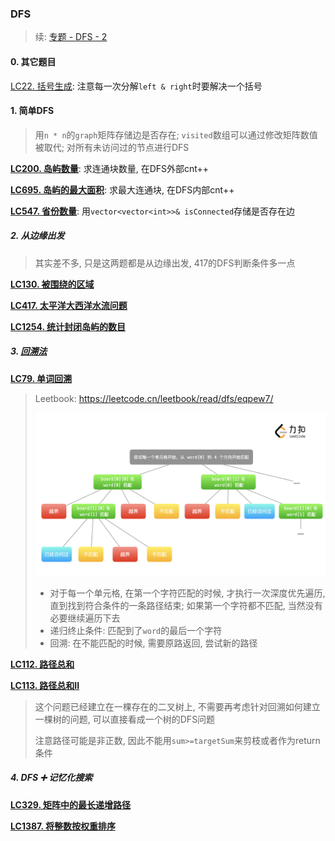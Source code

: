 ### DFS

> 续: [专题 - DFS - 2](/markdown/%E4%B8%93%E9%A2%98%20-%20DFS%20-%202.md)


#### 0. 其它题目

[LC22. 括号生成](/workspace/22.%E6%8B%AC%E5%8F%B7%E7%94%9F%E6%88%90.cpp): 注意每一次分解`left & right`时要解决一个括号

#### 1. 简单DFS
> 用`n * n`的`graph`矩阵存储边是否存在; `visited`数组可以通过修改矩阵数值被取代; 对所有未访问过的节点进行DFS

**[LC200. 岛屿数量](/workspace/200.%E5%B2%9B%E5%B1%BF%E6%95%B0%E9%87%8F.cpp)**: 求连通块数量, 在DFS外部cnt++

**[LC695. 岛屿的最大面积](/workspace/695.%E5%B2%9B%E5%B1%BF%E7%9A%84%E6%9C%80%E5%A4%A7%E9%9D%A2%E7%A7%AF.cpp)**: 求最大连通块, 在DFS内部cnt++

**[LC547. 省份数量](/workspace/547.%E7%9C%81%E4%BB%BD%E6%95%B0%E9%87%8F.cpp)**: 用`vector<vector<int>>& isConnected`存储是否存在边


##### 2. 从边缘出发
> 其实差不多, 只是这两题都是从边缘出发, 417的DFS判断条件多一点

**[LC130. 被围绕的区域](/markdown/LC130.%20%E8%A2%AB%E5%9B%B4%E7%BB%95%E7%9A%84%E5%8C%BA%E5%9F%9F.md)**

**[LC417. 太平洋大西洋水流问题](/workspace/417.%E5%A4%AA%E5%B9%B3%E6%B4%8B%E5%A4%A7%E8%A5%BF%E6%B4%8B%E6%B0%B4%E6%B5%81%E9%97%AE%E9%A2%98.cpp)**

**[LC1254. 统计封闭岛屿的数目](/workspace/1254.%E7%BB%9F%E8%AE%A1%E5%B0%81%E9%97%AD%E5%B2%9B%E5%B1%BF%E7%9A%84%E6%95%B0%E7%9B%AE.cpp)**


##### 3. [回溯法](/markdown/%E4%B8%93%E9%A2%98%20-%20%E5%9B%9E%E6%BA%AF%E6%B3%95.md)

**[LC79. 单词回溯](/markdown/LC79.%20%E5%8D%95%E8%AF%8D%E6%90%9C%E7%B4%A2.md)**
> Leetbook: https://leetcode.cn/leetbook/read/dfs/eqpew7/
> 
> ![LC79](/appendix/LC79.png)
>
> - 对于每一个单元格, 在第一个字符匹配的时候, 才执行一次深度优先遍历, 直到找到符合条件的一条路径结束; 如果第一个字符都不匹配, 当然没有必要继续遍历下去
> - 递归终止条件: 匹配到了`word`的最后一个字符
> - 回溯: 在不能匹配的时候, 需要原路返回, 尝试新的路径


**[LC112. 路径总和](/workspace/112.%E8%B7%AF%E5%BE%84%E6%80%BB%E5%92%8C.cpp)**

**[LC113. 路径总和II](/workspace/113.%E8%B7%AF%E5%BE%84%E6%80%BB%E5%92%8C-ii.cpp)**

> 这个问题已经建立在一棵存在的二叉树上, 不需要再考虑针对回溯如何建立一棵树的问题, 可以直接看成一个树的DFS问题
> 
> 注意路径可能是非正数, 因此不能用`sum>=targetSum`来剪枝或者作为return条件


##### 4. DFS ➕ 记忆化搜索

**[LC329. 矩阵中的最长递增路径](/workspace/329.%E7%9F%A9%E9%98%B5%E4%B8%AD%E7%9A%84%E6%9C%80%E9%95%BF%E9%80%92%E5%A2%9E%E8%B7%AF%E5%BE%84.cpp)**

**[LC1387. 将整数按权重排序](/workspace/1387.%E5%B0%86%E6%95%B4%E6%95%B0%E6%8C%89%E6%9D%83%E9%87%8D%E6%8E%92%E5%BA%8F.cpp)**